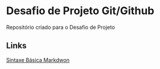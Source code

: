 # Desafio de Projeto Git/Github
Repositório criado para o Desafio de Projeto


## Links

[Sintaxe Básica Markdwon](https://docs.pipz.com/central-de-ajuda/learning-center/guia-basico-de-markdown#open)
